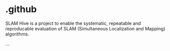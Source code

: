 # .github

SLAM Hive is a project to enable the systematic, repeatable and reproducable evaluation of SLAM (Simultaneous Localization and Mapping) algorithms.

...

